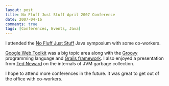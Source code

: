 ```yaml
---
layout: post
title: No Fluff Just Stuff April 2007 Conference
date: 2007-04-16
comments: true
tags: [Conferences, Events, Java] 
---
```


I attended the [No Fluff Just Stuff](http://www.nofluffjuststuff.com) Java symposium with some co-workers.

[Google Web Toolkit](http://code.google.com/webtoolkit/) was a big topic area along with the [Groovy](http://groovy.codehaus.org/) programming language and [Grails framework](http://www.grails.org/). I also enjoyed a presentation from [Ted Neward](http://tedneward.com/) on the internals of JVM garbage collection.

I hope to attend more conferences in the future. It was great to get out of the office with co-workers.
